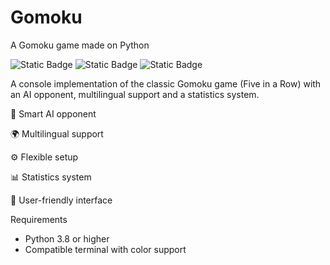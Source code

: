 # Gomoku
A Gomoku game made on Python

![Static Badge](https://img.shields.io/badge/Python-3.8-blue.svg)
![Static Badge](https://img.shields.io/badge/License-MIT-green.svg)
![Static Badge](https://img.shields.io/badge/Version-1.0.0-orange.svg)

A console implementation of the classic Gomoku game (Five in a Row) with an AI opponent, multilingual support and a statistics system.

🤖 Smart AI opponent

🌍 Multilingual support

⚙️ Flexible setup

📊 Statistics system

🎯 User-friendly interface

Requirements
* Python 3.8 or higher
* Compatible terminal with color support
